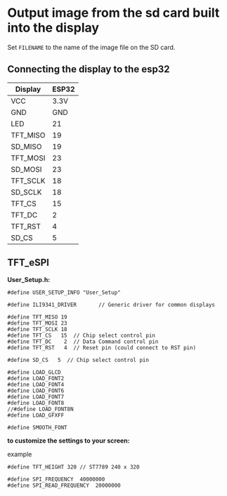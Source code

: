 # Output image from the sd card built into the display

Set ``FILENAME`` to the name of the image file on the SD card.

## Connecting the display to the esp32

| Display       | ESP32 |
|---------------|-------|
| VCC           | 3.3V  |
| GND           | GND   |
| LED           | 21    |
| TFT_MISO      | 19    |
| SD_MISO       | 19    |
| TFT_MOSI      | 23    |
| SD_MOSI       | 23    |
| TFT_SCLK      | 18    |
| SD_SCLK       | 18    |
| TFT_CS        | 15    |
| TFT_DC        | 2     |
| TFT_RST       | 4     |
| SD_CS         | 5     |

## TFT_eSPI

**User_Setup.h:**

```
#define USER_SETUP_INFO "User_Setup"

#define ILI9341_DRIVER       // Generic driver for common displays

#define TFT_MISO 19
#define TFT_MOSI 23
#define TFT_SCLK 18
#define TFT_CS   15  // Chip select control pin
#define TFT_DC    2  // Data Command control pin
#define TFT_RST   4  // Reset pin (could connect to RST pin)

#define SD_CS   5  // Chip select control pin

#define LOAD_GLCD
#define LOAD_FONT2
#define LOAD_FONT4
#define LOAD_FONT6
#define LOAD_FONT7
#define LOAD_FONT8
//#define LOAD_FONT8N
#define LOAD_GFXFF

#define SMOOTH_FONT
```

**to customize the settings to your screen:**

example
```
#define TFT_HEIGHT 320 // ST7789 240 x 320

#define SPI_FREQUENCY  40000000
#define SPI_READ_FREQUENCY  20000000
```